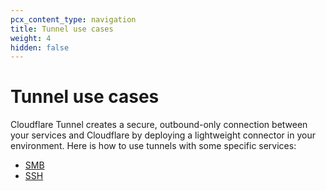 ```yaml
---
pcx_content_type: navigation
title: Tunnel use cases
weight: 4
hidden: false
---
```

# Tunnel use cases
Cloudflare Tunnel creates a secure, outbound-only connection between your services and Cloudflare by deploying a lightweight connector in your environment. Here is how to use tunnels with some specific services:

- [SMB](/cloudflare-one/connections/connect-apps/use_cases/smb/)
- [SSH](/cloudflare-one/connections/connect-apps/use_cases/ssh/)